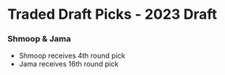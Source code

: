 # Traded Draft Picks - 2023 Draft

### Shmoop & Jama
* Shmoop receives 4th round pick
* Jama receives 16th round pick
